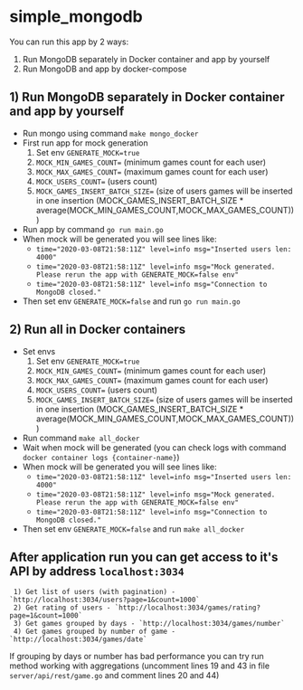 # simple_mongodb

You can run this app by 2 ways:
  1) Run MongoDB separately in Docker container and app by yourself
  2) Run MongoDB and app by docker-compose
 
## 1) Run MongoDB separately in Docker container and app by yourself
  * Run mongo using command `make mongo_docker`
  * First run app for mock generation 
    1) Set env `GENERATE_MOCK=true`
    2) `MOCK_MIN_GAMES_COUNT=` (minimum games count for each user)
    3) `MOCK_MAX_GAMES_COUNT=` (maximum games count for each user)
    4) `MOCK_USERS_COUNT=` (users count)
    5) `MOCK_GAMES_INSERT_BATCH_SIZE=` (size of users games will be inserted in one insertion (MOCK_GAMES_INSERT_BATCH_SIZE * average(MOCK_MIN_GAMES_COUNT,MOCK_MAX_GAMES_COUNT)))
  * Run app by command `go run main.go`
  * When mock will be generated you will see lines like:
      * `time="2020-03-08T21:58:11Z" level=info msg="Inserted users len: 4000"`
      * `time="2020-03-08T21:58:11Z" level=info msg="Mock generated. Please rerun the app with GENERATE_MOCK=false env"`
      * `time="2020-03-08T21:58:11Z" level=info msg="Connection to MongoDB closed."`
  * Then set env `GENERATE_MOCK=false` and run `go run main.go`
    
## 2) Run all in Docker containers
  * Set envs
    1) Set env `GENERATE_MOCK=true`
    2) `MOCK_MIN_GAMES_COUNT=` (minimum games count for each user)
    3) `MOCK_MAX_GAMES_COUNT=` (maximum games count for each user)
    4) `MOCK_USERS_COUNT=` (users count)
    5) `MOCK_GAMES_INSERT_BATCH_SIZE=` (size of users games will be inserted in one insertion (MOCK_GAMES_INSERT_BATCH_SIZE * average(MOCK_MIN_GAMES_COUNT,MOCK_MAX_GAMES_COUNT)))
   * Run command `make all_docker`
   * Wait when mock will be generated (you can check logs with command `docker container logs {container-name}`)
   * When mock will be generated you will see lines like:
      * `time="2020-03-08T21:58:11Z" level=info msg="Inserted users len: 4000"`
      * `time="2020-03-08T21:58:11Z" level=info msg="Mock generated. Please rerun the app with GENERATE_MOCK=false env"`
      * `time="2020-03-08T21:58:11Z" level=info msg="Connection to MongoDB closed."`
   *  Then set env `GENERATE_MOCK=false` and run `make all_docker`
   
  ## After application run you can get access to it's API by address `localhost:3034`
     1) Get list of users (with pagination) - `http://localhost:3034/users?page=1&count=1000`
     2) Get rating of users - `http://localhost:3034/games/rating?page=1&count=1000`
     3) Get games grouped by days - `http://localhost:3034/games/number`
     4) Get games grouped by number of game - `http://localhost:3034/games/date`
     
If grouping by days or number has bad performance you can try run method working with aggregations
(uncomment lines 19 and 43 in file `server/api/rest/game.go` and comment lines 20 and 44)
